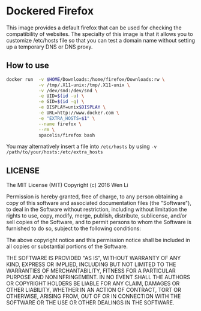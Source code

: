 Dockered Firefox
================

This image provides a default firefox that can be used for checking the compatibility of websites. The specialty of this image is that it allows you to customize /etc/hosts file so that you can test a domain name without setting up a temporary DNS or DNS proxy.


How to use
----------

``` bash
docker run  -v $HOME/Downloads:/home/firefox/Downloads:rw \
            -v /tmp/.X11-unix:/tmp/.X11-unix \
            -v /dev/snd:/dev/snd \
            -e UID=$(id -u) \
            -e GID=$(id -g) \
            -e DISPLAY=unix$DISPLAY \
            -e URL=http://www.docker.com \
            -e "EXTRA_HOSTS=$1" \
            --name firefox \
            --rm \
            spacelis/firefox bash
```

You may alternatively insert a file into ```/etc/hosts``` by using ```-v /path/to/your/hosts:/etc/extra_hosts```

LICENSE
------
The MIT License (MIT)
Copyright (c) 2016 Wen Li

Permission is hereby granted, free of charge, to any person obtaining a copy of this software and associated documentation files (the "Software"), to deal in the Software without restriction, including without limitation the rights to use, copy, modify, merge, publish, distribute, sublicense, and/or sell copies of the Software, and to permit persons to whom the Software is furnished to do so, subject to the following conditions:

The above copyright notice and this permission notice shall be included in all copies or substantial portions of the Software.

THE SOFTWARE IS PROVIDED "AS IS", WITHOUT WARRANTY OF ANY KIND, EXPRESS OR IMPLIED, INCLUDING BUT NOT LIMITED TO THE WARRANTIES OF MERCHANTABILITY, FITNESS FOR A PARTICULAR PURPOSE AND NONINFRINGEMENT. IN NO EVENT SHALL THE AUTHORS OR COPYRIGHT HOLDERS BE LIABLE FOR ANY CLAIM, DAMAGES OR OTHER LIABILITY, WHETHER IN AN ACTION OF CONTRACT, TORT OR OTHERWISE, ARISING FROM, OUT OF OR IN CONNECTION WITH THE SOFTWARE OR THE USE OR OTHER DEALINGS IN THE SOFTWARE.
